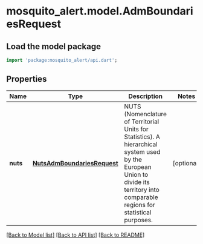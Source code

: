 # mosquito_alert.model.AdmBoundariesRequest

## Load the model package
```dart
import 'package:mosquito_alert/api.dart';
```

## Properties
Name | Type | Description | Notes
------------ | ------------- | ------------- | -------------
**nuts** | [**NutsAdmBoundariesRequest**](NutsAdmBoundariesRequest.md) | NUTS (Nomenclature of Territorial Units for Statistics). A hierarchical system used by the European Union to divide its territory into comparable regions for statistical purposes. | [optional] 

[[Back to Model list]](../README.md#documentation-for-models) [[Back to API list]](../README.md#documentation-for-api-endpoints) [[Back to README]](../README.md)


